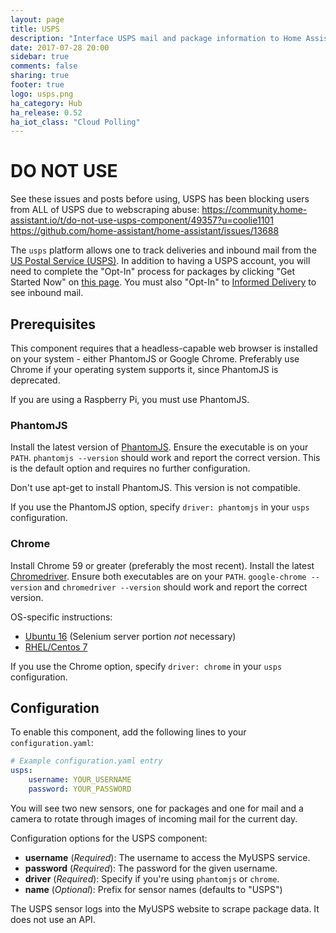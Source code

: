 ```yaml
---
layout: page
title: USPS
description: "Interface USPS mail and package information to Home Assistant."
date: 2017-07-28 20:00
sidebar: true
comments: false
sharing: true
footer: true
logo: usps.png
ha_category: Hub
ha_release: 0.52
ha_iot_class: "Cloud Polling"
---
```


# DO NOT USE
See these issues and posts before using, USPS has been blocking users from ALL of USPS due to webscraping abuse:
https://community.home-assistant.io/t/do-not-use-usps-component/49357?u=coolie1101
https://github.com/home-assistant/home-assistant/issues/13688


The `usps` platform allows one to track deliveries and inbound mail from the [US Postal Service (USPS)](https://www.usps.com/).
In addition to having a USPS account, you will need to complete the "Opt-In" process for packages by clicking "Get Started Now" on [this page](https://my.usps.com/mobileWeb/pages/intro/start.action). You must also "Opt-In" to [Informed Delivery](https://informeddelivery.usps.com/box/pages/intro/start.action) to see inbound mail.

## Prerequisites

This component requires that a headless-capable web browser is installed on your system - either PhantomJS or Google Chrome. Preferably use Chrome if your operating system supports it, since PhantomJS is deprecated.

<p class='note warning'>
  If you are using a Raspberry Pi, you must use PhantomJS.
</p>

### PhantomJS

Install the latest version of [PhantomJS]( http://phantomjs.org/download.html). Ensure the executable is on your `PATH`. `phantomjs --version` should work and report the correct version. This is the default option and requires no further configuration.

<p class='note warning'>
  Don't use apt-get to install PhantomJS. This version is not compatible.
</p>

If you use the PhantomJS option, specify `driver: phantomjs` in your `usps` configuration.


### Chrome

Install Chrome 59 or greater (preferably the most recent). Install the latest [Chromedriver](https://sites.google.com/a/chromium.org/chromedriver/downloads). Ensure both executables are on your `PATH`. `google-chrome --version` and `chromedriver --version` should work and report the correct version.

OS-specific instructions:
- [Ubuntu 16](https://gist.github.com/ziadoz/3e8ab7e944d02fe872c3454d17af31a5) (Selenium server portion *not* necessary)
- [RHEL/Centos 7](https://stackoverflow.com/a/46686621) 

If you use the Chrome option, specify `driver: chrome` in your `usps` configuration.

## Configuration

To enable this component, add the following lines to your `configuration.yaml`:

```yaml
# Example configuration.yaml entry
usps:
    username: YOUR_USERNAME
    password: YOUR_PASSWORD
```

You will see two new sensors, one for packages and one for mail and a camera to rotate through images of incoming mail for the current day.

Configuration options for the USPS component:

- **username** (*Required*): The username to access the MyUSPS service.
- **password** (*Required*): The password for the given username.
- **driver** (*Required*): Specify if you're using `phantomjs` or `chrome`.
- **name** (*Optional*): Prefix for sensor names (defaults to "USPS")

<p class='note warning'>
The USPS sensor logs into the MyUSPS website to scrape package data. It does not use an API.
</p>
